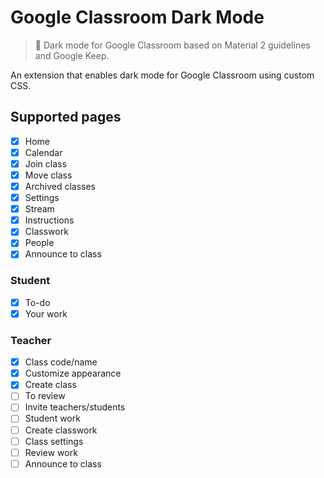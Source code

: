 # Google Classroom Dark Mode

> 🌙 Dark mode for Google Classroom based on Material 2 guidelines and Google Keep.

An extension that enables dark mode for Google Classroom using custom CSS.

## Supported pages

- [x] Home
- [x] Calendar
- [x] Join class
- [x] Move class
- [x] Archived classes
- [x] Settings
- [x] Stream
- [x] Instructions
- [x] Classwork
- [x] People
- [x] Announce to class

### Student

- [x] To-do
- [x] Your work

### Teacher

- [x] Class code/name
- [x] Customize appearance
- [x] Create class
- [ ] To review
- [ ] Invite teachers/students
- [ ] Student work
- [ ] Create classwork
- [ ] Class settings
- [ ] Review work
- [ ] Announce to class
